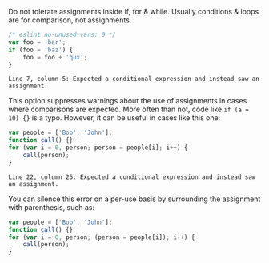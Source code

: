Do not tolerate assignments inside if, for & while. Usually conditions & loops
are for comparison, not assignments.

```js
/* eslint no-unused-vars: 0 */
var foo = 'bar';
if (foo = 'baz') {
    foo = foo + 'qux';
}
```
```output
Line 7, column 5: Expected a conditional expression and instead saw an assignment.
```

This option suppresses warnings about the use of assignments in cases
where comparisons are expected. More often than not, code like `if (a =
10) {}` is a typo. However, it can be useful in cases like this one:

```js
var people = ['Bob', 'John'];
function call() {}
for (var i = 0, person; person = people[i]; i++) {
    call(person);
}
```

```output
Line 22, column 25: Expected a conditional expression and instead saw an assignment.
```

You can silence this error on a per-use basis by surrounding the assignment
with parenthesis, such as:

```js
var people = ['Bob', 'John'];
function call() {}
for (var i = 0, person; (person = people[i]); i++) {
    call(person);
}
```

